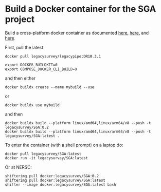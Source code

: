 Build a Docker container for the SGA project
============================================

Build a cross-platform docker container as documented [here](https://www.docker.com/blog/faster-multi-platform-builds-dockerfile-cross-compilation-guide), [here](https://blog.jaimyn.dev/how-to-build-multi-architecture-docker-images-on-an-m1-mac/), and [here](https://docs.nersc.gov/development/shifter/how-to-use/).

First, pull the latest 
```
docker pull legacysurvey/legacypipe:DR10.3.1

export DOCKER_BUILDKIT=0
export COMPOSE_DOCKER_CLI_BUILD=0
```
and then either
```
docker buildx create --name mybuild --use
```
or
```
docker buildx use mybuild
```
and then

```
docker buildx build --platform linux/amd64,linux/arm64/v8 --push -t legacysurvey/SGA:0.2
docker buildx build --platform linux/amd64,linux/arm64/v8 --push -t legacysurvey/SGA:latest .
```

To enter the container (with a shell prompt) on a laptop do:
```
docker pull legacysurvey/SGA:latest
docker run -it legacysurvey/SGA:latest
```

Or at NERSC:
```
shifterimg pull docker:legacysurvey/SGA:0.2
shifterimg pull docker:legacysurvey/SGA:latest
shifter --image docker:legacysurvey/SGA:latest bash
```
